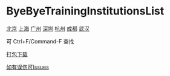 # ByeByeTrainingInstitutionsList
[北京](https://github.com/liyuhang1997/ByeByeTrainingInstitutionsList/blob/master/Beijing.txt)
[上海](https://github.com/liyuhang1997/ByeByeTrainingInstitutionsList/blob/master/Shanghai.txt)
[广州](https://github.com/liyuhang1997/ByeByeTrainingInstitutionsList/blob/master/Guangzhou.txt)
[深圳](https://github.com/liyuhang1997/ByeByeTrainingInstitutionsList/blob/master/Shenzhen.txt)
[杭州](https://github.com/liyuhang1997/ByeByeTrainingInstitutionsList/blob/master/Hangzhou.txt)
[成都](https://github.com/liyuhang1997/ByeByeTrainingInstitutionsList/blob/master/Chengdu.txt)
[武汉](https://github.com/liyuhang1997/ByeByeTrainingInstitutionsList/blob/master/Wuhan.txt)  
  
可 Ctrl+F/Command-F 查找  
  
[打包下载](https://github.com/liyuhang1997/ByeByeTrainingInstitutionsList/archive/master.zip)  
  
[如有误伤可Issues](https://github.com/liyuhang1997/ByeByeTrainingInstitutionsList/archive/master.zip)  
